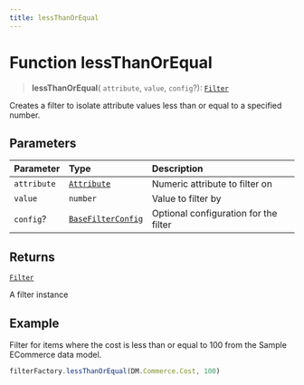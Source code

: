 ```yaml
---
title: lessThanOrEqual
---
```


# Function lessThanOrEqual

> **lessThanOrEqual**(
  `attribute`,
  `value`,
  `config`?): [`Filter`](../../../interfaces/interface.Filter.md)

Creates a filter to isolate attribute values less than or equal to a specified number.

## Parameters

| Parameter | Type | Description |
| :------ | :------ | :------ |
| `attribute` | [`Attribute`](../../../interfaces/interface.Attribute.md) | Numeric attribute to filter on |
| `value` | `number` | Value to filter by |
| `config`? | [`BaseFilterConfig`](../../../interfaces/interface.BaseFilterConfig.md) | Optional configuration for the filter |

## Returns

[`Filter`](../../../interfaces/interface.Filter.md)

A filter instance

## Example

Filter for items where the cost is less than or equal to 100 from the Sample ECommerce data model.
```ts
filterFactory.lessThanOrEqual(DM.Commerce.Cost, 100)
```
